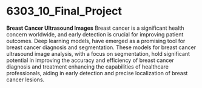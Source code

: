 # 6303_10_Final_Project
**Breast Cancer Ultrasound Images**
Breast cancer is a significant health concern worldwide, and early detection is crucial for improving patient outcomes. Deep learning models, have emerged as a promising tool for breast cancer diagnosis and segmentation. These models for breast cancer ultrasound image analysis, with a focus on segmentation, hold significant potential in improving the accuracy and efficiency of breast cancer diagnosis and treatment enhancing the capabilities of healthcare professionals, aiding in early detection and precise localization of breast cancer lesions. 

